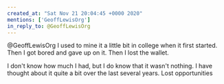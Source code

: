 ```yaml
---
created_at: "Sat Nov 21 20:04:45 +0000 2020"
mentions: ['GeoffLewisOrg']
in_reply_to: @GeoffLewisOrg
---
```


@GeoffLewisOrg I used to mine it a little bit in college when it first started. Then I got bored and gave up on it. Then I lost the wallet. 

I don't know how much I had, but I do know that it wasn't nothing. I have thought about it quite a bit over the last several years. Lost opportunities